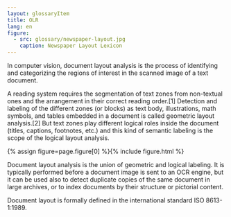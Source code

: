 ```yaml
---
layout: glossaryItem
title: OLR
lang: en
figure:
  - src: glossary/newspaper-layout.jpg
    caption: Newspaper Layout Lexicon
---
```

In computer vision, document layout analysis is the process of identifying and categorizing the regions of interest in the scanned image of a text document.

<!-- more -->

A reading system requires the segmentation of text zones from non-textual ones and the arrangement in their correct reading order.[1] Detection and labeling of the different zones (or blocks) as text body, illustrations, math symbols, and tables embedded in a document is called geometric layout analysis.[2] But text zones play different logical roles inside the document (titles, captions, footnotes, etc.) and this kind of semantic labeling is the scope of the logical layout analysis.

{% assign figure=page.figure[0] %}{% include figure.html %}

Document layout analysis is the union of geometric and logical labeling. It is typically performed before a document image is sent to an OCR engine, but it can be used also to detect duplicate copies of the same document in large archives, or to index documents by their structure or pictorial content.

Document layout is formally defined in the international standard ISO 8613-1:1989.
